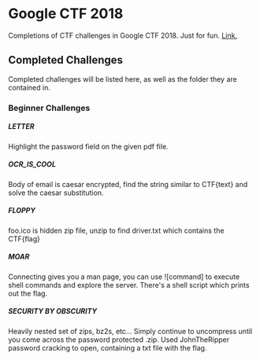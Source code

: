 # Google CTF 2018
Completions of CTF challenges in Google CTF 2018. Just for fun. [Link.](https://capturetheflag.withgoogle.com)
## Completed Challenges
Completed challenges will be listed here, as well as the folder they are contained in.
### Beginner Challenges
##### LETTER
Highlight the password field on the given pdf file.
##### OCR_IS_COOL
Body of email is caesar encrypted, find the string similar to CTF{text} and solve the caesar substitution.
##### FLOPPY
foo.ico is hidden zip file, unzip to find driver.txt which contains the CTF{flag}
##### MOAR
Connecting gives you a man page, you can use ![command] to execute shell commands and explore the server. There's a shell script which prints out the flag.
##### SECURITY BY OBSCURITY
Heavily nested set of zips, bz2s, etc... Simply continue to uncompress until you come across the password protected .zip. Used JohnTheRipper password cracking to open, containing a txt file with the flag.
